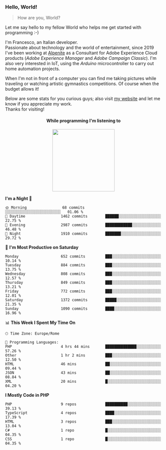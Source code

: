 ### Hello, World!

> How are you, World?

Let me say hello to my fellow World who helps me get started with programming :-)

I'm Francesco, an Italian developer.  
Passionate about technology and the world of entertainment, since 2019 I've been working at [Alpenite](https://www.alpenite.com) as a Consultant for Adobe Experience Cloud products (*Adobe Experience Manager* and *Adobe Campaign Classic*). I'm also very interested in IoT, using the *Arduino* microcontroller to carry out home automation projects.

When I'm not in front of a computer you can find me taking pictures while traveling or watching artistic gymnastics competitions. Of course when the budget allows it!

Below are some stats for you curious guys; also visit [my website](https://www.francescorega.eu) and let me know if you appreciate my work.  
Thanks for visiting!

<div align="center">
  <h4>While programming I'm listening to</h4>
  <a href="https://apps.francescorega.eu/now-playing/11147232609" target="_blank"><img src="https://apps.francescorega.eu/now-playing/11147232609" width="200"></a>
</div>

<!--START_SECTION:waka-->
**I'm a Night 🦉** 

```text
🌞 Morning                68 commits          ░░░░░░░░░░░░░░░░░░░░░░░░░   01.06 % 
🌆 Daytime                1462 commits        ██████░░░░░░░░░░░░░░░░░░░   22.75 % 
🌃 Evening                2987 commits        ████████████░░░░░░░░░░░░░   46.48 % 
🌙 Night                  1910 commits        ███████░░░░░░░░░░░░░░░░░░   29.72 % 
```
📅 **I'm Most Productive on Saturday** 

```text
Monday                   652 commits         ███░░░░░░░░░░░░░░░░░░░░░░   10.14 % 
Tuesday                  884 commits         ███░░░░░░░░░░░░░░░░░░░░░░   13.75 % 
Wednesday                808 commits         ███░░░░░░░░░░░░░░░░░░░░░░   12.57 % 
Thursday                 849 commits         ███░░░░░░░░░░░░░░░░░░░░░░   13.21 % 
Friday                   772 commits         ███░░░░░░░░░░░░░░░░░░░░░░   12.01 % 
Saturday                 1372 commits        █████░░░░░░░░░░░░░░░░░░░░   21.35 % 
Sunday                   1090 commits        ████░░░░░░░░░░░░░░░░░░░░░   16.96 % 
```


📊 **This Week I Spent My Time On** 

```text
🕑︎ Time Zone: Europe/Rome

💬 Programming Languages: 
PHP                      4 hrs 44 mins       ██████████████░░░░░░░░░░░   57.26 % 
Other                    1 hr 2 mins         ███░░░░░░░░░░░░░░░░░░░░░░   12.50 % 
HTML                     46 mins             ██░░░░░░░░░░░░░░░░░░░░░░░   09.44 % 
JSON                     43 mins             ██░░░░░░░░░░░░░░░░░░░░░░░   08.84 % 
XML                      20 mins             █░░░░░░░░░░░░░░░░░░░░░░░░   04.20 % 
```

**I Mostly Code in PHP** 

```text
PHP                      9 repos             ██████████░░░░░░░░░░░░░░░   39.13 % 
TypeScript               4 repos             ████░░░░░░░░░░░░░░░░░░░░░   17.39 % 
HTML                     3 repos             ███░░░░░░░░░░░░░░░░░░░░░░   13.04 % 
C#                       1 repo              █░░░░░░░░░░░░░░░░░░░░░░░░   04.35 % 
CSS                      1 repo              █░░░░░░░░░░░░░░░░░░░░░░░░   04.35 % 
```




<!--END_SECTION:waka-->
